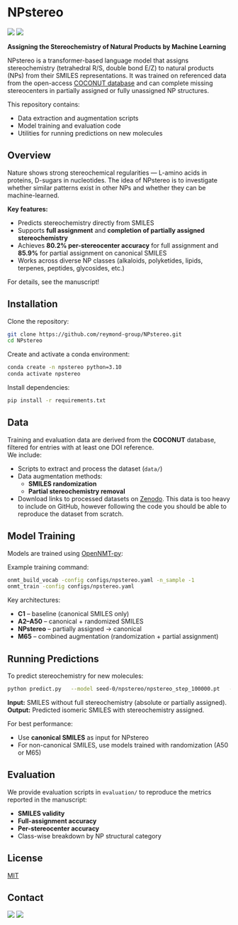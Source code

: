 # **NPstereo**

<img src="https://img.shields.io/badge/Python-3.11-blue?style=flat-square"/> <img src="https://img.shields.io/badge/License-MIT-yellow?style=flat-square"/>

**Assigning the Stereochemistry of Natural Products by Machine Learning**

NPstereo is a transformer-based language model that assigns stereochemistry (tetrahedral R/S, double bond E/Z) to natural products (NPs) from their SMILES representations. It was trained on referenced data from the open-access [COCONUT database](https://coconut.naturalproducts.net) and can complete missing stereocenters in partially assigned or fully unassigned NP structures.

This repository contains:
- Data extraction and augmentation scripts
- Model training and evaluation code
- Utilities for running predictions on new molecules

## Overview
Nature shows strong stereochemical regularities — L-amino acids in proteins, D-sugars in nucleotides. The idea of NPstereo is to investigate whether similar patterns exist in other NPs and whether they can be machine-learned.

**Key features:**
- Predicts stereochemistry directly from SMILES
- Supports **full assignment** and **completion of partially assigned stereochemistry**
- Achieves **80.2% per-stereocenter accuracy** for full assignment and **85.9%** for partial assignment on canonical SMILES
- Works across diverse NP classes (alkaloids, polyketides, lipids, terpenes, peptides, glycosides, etc.)

For details, see the manuscript!

## Installation

Clone the repository:
```bash
git clone https://github.com/reymond-group/NPstereo.git
cd NPstereo
```

Create and activate a conda environment:
```bash
conda create -n npstereo python=3.10
conda activate npstereo
```

Install dependencies:
```bash
pip install -r requirements.txt
```

## Data
Training and evaluation data are derived from the **COCONUT** database, filtered for entries with at least one DOI reference.  
We include:
- Scripts to extract and process the dataset (`data/`)
- Data augmentation methods:
  - **SMILES randomization**
  - **Partial stereochemistry removal**
- Download links to processed datasets on [Zenodo](https://zenodo.org/records/13790363). This data is too heavy to include on GitHub, however following the code you should be able to reproduce the dataset from scratch.

## Model Training
Models are trained using [OpenNMT-py](https://opennmt.net/OpenNMT-py/):

Example training command:
```bash
onmt_build_vocab -config configs/npstereo.yaml -n_sample -1
onmt_train -config configs/npstereo.yaml
```

Key architectures:
- **C1** – baseline (canonical SMILES only)
- **A2–A50** – canonical + randomized SMILES
- **NPstereo** – partially assigned → canonical
- **M65** – combined augmentation (randomization + partial assignment)

## Running Predictions

To predict stereochemistry for new molecules:
```bash
python predict.py   --model seed-0/npstereo/npstereo_step_100000.pt   --src input_smiles.txt   --output predictions.txt
```

**Input:** SMILES without full stereochemistry (absolute or partially assigned).  
**Output:** Predicted isomeric SMILES with stereochemistry assigned.

For best performance:
- Use **canonical SMILES** as input for NPstereo
- For non-canonical SMILES, use models trained with randomization (A50 or M65)

## Evaluation

We provide evaluation scripts in `evaluation/` to reproduce the metrics reported in the manuscript:

- **SMILES validity**
- **Full-assignment accuracy**
- **Per-stereocenter accuracy**
- Class-wise breakdown by NP structural category

## License
[MIT](LICENSE)

## Contact

<img src="https://img.shields.io/twitter/follow/reymondgroup?style=social"/> 
<img src="https://img.shields.io/twitter/follow/markusorsi?style=social"/>
